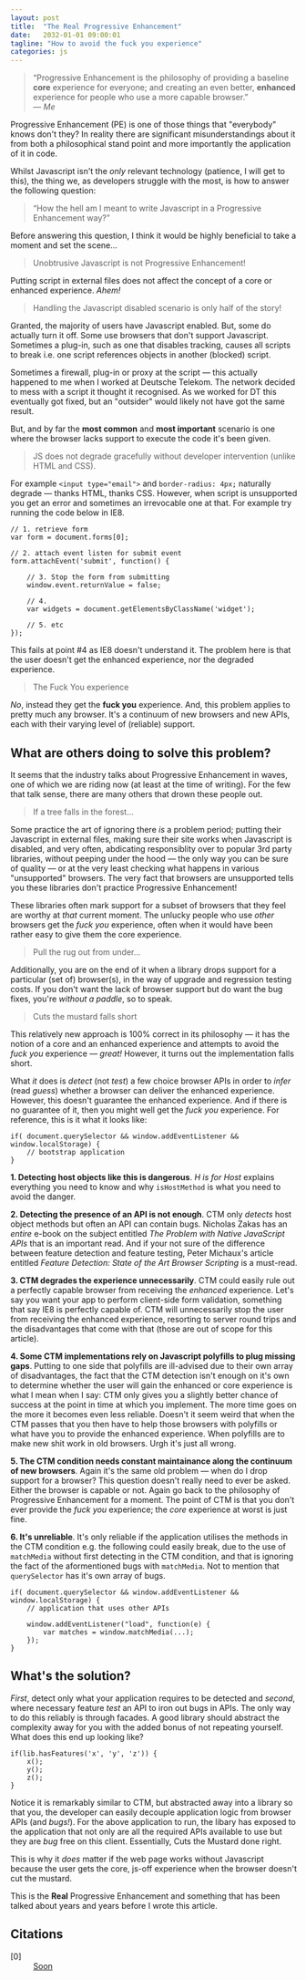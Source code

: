 ```yaml
---
layout: post
title:  "The Real Progressive Enhancement"
date:   2032-01-01 09:00:01
tagline: "How to avoid the fuck you experience"
categories: js
---
```


> &ldquo;Progressive Enhancement is the philosophy of providing a baseline **core** experience for everyone; and creating an even better, **enhanced** experience for people who use a more capable browser.&rdquo;
> <br> &mdash; <cite>Me</cite>

Progressive Enhancement (PE) is one of those things that "everybody" knows don't they? In reality there are significant misunderstandings about it from both a philosophical stand point and more importantly the application of it in code.

Whilst Javascript isn't the *only* relevant technology (patience, I will get to this), the thing we, as developers struggle with the most, is how to answer the following question:

> &ldquo;How the hell am I meant to write Javascript in a Progressive Enhancement way?&rdquo;

Before answering this question, I think it would be highly beneficial to take a moment and set the scene&hellip;

> Unobtrusive Javascript is not Progressive Enhancement!

Putting script in external files does not affect the concept of a core or enhanced experience. *Ahem!*

> Handling the Javascript disabled scenario is only half of the story!

Granted, the majority of users have Javascript enabled. But, some do actually turn it off. Some use browsers that don't support Javascript. Sometimes a plug-in, such as one that disables tracking, causes all scripts to break i.e. one script references objects in another (blocked) script.

Sometimes a firewall, plug-in or proxy at the script &mdash; this actually happened to me when I worked at Deutsche Telekom. The network decided to mess with a script it thought it recognised. As we worked for DT this eventually got fixed, but an "outsider" would likely not have got the same result.

But, and by far the **most common** and **most important** scenario is one where the browser lacks support to execute the code it's been given.

> JS does not degrade gracefully without developer intervention (unlike HTML and CSS).

For example `<input type="email">` and `border-radius: 4px;` naturally degrade &mdash; thanks HTML, thanks CSS. However, when script is unsupported you get an error and sometimes an irrevocable one at that. For example try running the code below in IE8.

	// 1. retrieve form
	var form = document.forms[0];

	// 2. attach event listen for submit event
	form.attachEvent('submit', function() {

		// 3. Stop the form from submitting
		window.event.returnValue = false;

		// 4.
		var widgets = document.getElementsByClassName('widget');

		// 5. etc
	});

This fails at point #4 as IE8 doesn't understand it. The problem here is that the user doesn't get the enhanced experience, nor the degraded experience.

> The Fuck You experience

*No*, instead they get the **fuck you** experience. And, this problem applies to pretty much any browser. It's a continuum of new browsers and new APIs, each with their varying level of (reliable) support.

## What are others doing to solve this problem?

It seems that the industry talks about Progressive Enhancement in waves, one of which we are riding now (at least at the time of writing). For the few that talk sense, there are many others that drown these people out.

> If a tree falls in the forest...

Some practice the art of ignoring there *is* a problem period; putting their Javascript in external files, making sure their site works when Javascript is disabled, and very often, abdicating responsiblity over to popular 3rd party libraries, without peeping under the hood &mdash; the only way you can be sure of quality &mdash; or at the very least checking what happens in various "unsupported" browsers. The very fact that browsers are unsupported tells you these libraries don't practice Progressive Enhancement!

These libraries often mark support for a subset of browsers that they feel are worthy at *that* current moment. The unlucky people who use *other* browsers get the *fuck you* experience, often when it would have been rather easy to give them the core experience.

> Pull the rug out from under...

Additionally, you are on the end of it when a library drops support for a particular (set of) browser(s), in the way of upgrade and regression testing costs. If you don't want the lack of browser support but do want the bug fixes, you're *without a paddle*, so to speak.

> Cuts the mustard falls short

This relatively new approach is 100% correct in its philosophy &mdash; it has the notion of a core and an enhanced experience and attempts to avoid the *fuck you* experience &mdash; *great!* However, it turns out the implementation falls short.

What *it* does is *detect* (not *test*) a few choice browser APIs in order to *infer* (read *guess*) whether a browser can deliver the enhanced experience. However, this doesn't guarantee the enhanced experience. And if there is no guarantee of it, then you might well get the *fuck you* experience. For reference, this is it what it looks like:

	if(	document.querySelector && window.addEventListener && window.localStorage) {
		// bootstrap application
	}

**1. Detecting host objects like this is dangerous**. *H is for Host* explains everything you need to know and why `isHostMethod` is what you need to avoid the danger.

**2. Detecting the presence of an API is not enough**. CTM only *detects* host object methods but often an API can contain bugs. Nicholas Zakas has an *entire* e-book on the subject entitled *The Problem with Native JavaScript APIs* that is an important read. And if your not sure of the difference between feature detection and feature testing, Peter Michaux's article entitled *Feature Detection: State of the Art Browser Scripting* is a must-read.

**3. CTM degrades the experience unnecessarily**. CTM could easily rule out a perfectly capable browser from receiving the *enhanced* experience. Let's say you want your app to perform client-side form validation, something that say IE8 is perfectly capable of. CTM will unnecessarily stop the user from receiving the enhanced experience, resorting to server round trips and the disadvantages that come with that (those are out of scope for this article).

**4. Some CTM implementations rely on Javascript polyfills to plug missing gaps**. Putting to one side that polyfills are ill-advised due to their own array of disadvantages, the fact that the CTM detection isn't enough on it's own to determine whether the user will gain the enhanced or core experience is what I mean when I say: CTM only gives you a slightly better chance of success at the point in time at which you implement. The more time goes on the more it becomes even less reliable. Doesn't it seem weird that when the CTM passes that you then have to help those browsers with polyfills or what have you to provide the enhanced experience. When polyfills are to make new shit work in old browsers. Urgh it's just all wrong.

**5. The CTM condition needs constant maintainance along the continuum of new browsers**. Again it's the same old problem &mdash; when do I drop support for a browser? This question doesn't really need to ever be asked. Either the browser is capable or not. Again go back to the philosophy of Progressive Enhancement for a moment. The point of CTM is that you don't ever provide the *fuck you* experience; the *core* experience at worst is just fine.

**6. It's unreliable**. It's only reliable if the application utilises the methods in the CTM condition e.g. the following could easily break, due to the use of `matchMedia` without first detecting in the CTM condition, and that is ignoring the fact of the aformentioned bugs with `matchMedia`. Not to mention that `querySelector` has it's own array of bugs.

	if(	document.querySelector && window.addEventListener && window.localStorage) {
		// application that uses other APIs

		window.addEventListener("load", function(e) {
			var matches = window.matchMedia(...);
		});
	}

## What's the solution?

*First*, detect only what your application requires to be detected and *second*, where necessary feature *test* an API to iron out bugs in APIs. The only way to do this reliably is through facades. A good library should abstract the complexity away for you with the added bonus of not repeating yourself. What does this end up looking like?

	if(lib.hasFeatures('x', 'y', 'z')) {
		x();
		y();
		z();
	}

Notice it is remarkably similar to CTM, but abstracted away into a library so that you, the developer can easily decouple application logic from browser APIs (and *bugs!*). For the above application to run, the libary has exposed to the application that not only are all the required APIs available to use but they are *bug* free on this client. Essentially, Cuts the Mustard done right.

This is why it *does* matter if the web page works without Javascript because the user gets the core, js-off experience when the browser doesn't cut the mustard.

This is the **Real** Progressive Enhancement and something that has been talked about years and years before I wrote this article.

## Citations

<dl>
	<dt class="citation" id="ref0">[0]</dt>
	<dd><a href="#">Soon</a></dd>
</dl>

<!--

Perfectly capable browsers of yesteryear are deemed old today, browsers that support ES6 today will be deemed old in 2 years from now. It just doesn't have to be that way. Think in terms of features, not browsers. You only need browsers to verify that your detection and tests work in the largest range of browsers you can get your hands on.

* hasFeatures() >> cutsTheMustard()

* Infer is bad! link to an article and state that it is bad.

`matchMedia("(min-width: 400px)");` in Internet Explorer 9.

http://chimera.labs.oreilly.com/books/1234000001655/index.html

* no op isn't good enough, its a black hole.

* https://youtu.be/li4Y0E_x8zE?t=23m11s

> &ldquo;I’ve always maintained that, given the choice between making something my problem, and making something the user’s problem, I’ll choose to make it my problem every time.&rdquo;
> <br>&mdash; <cite>Jeremy Keith</cite>

Eg: loop through elements hide them but cant add event listener which shows them again, hidden content forever.

Cornford: The combination of the facts that it is impossible to determine which browser is executing the script, and that it is impossible to be familiar with all browser DOMs can be rendered insignificant by using feature detection to match code execution with any browser's ability to support it. But there is still going to be a diversity of outcomes, ranging from total failure to execute any scripts (on browsers that do not support javascript, or have it disabled) to full successful execution on the most capable javascript enabled browsers.

-->